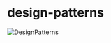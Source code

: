 # design-patterns
![DesignPatterns](https://github.com/lamkhai/design-patterns/assets/34184399/b47a7889-d323-4abc-984a-b7fcfdd66d5f)

